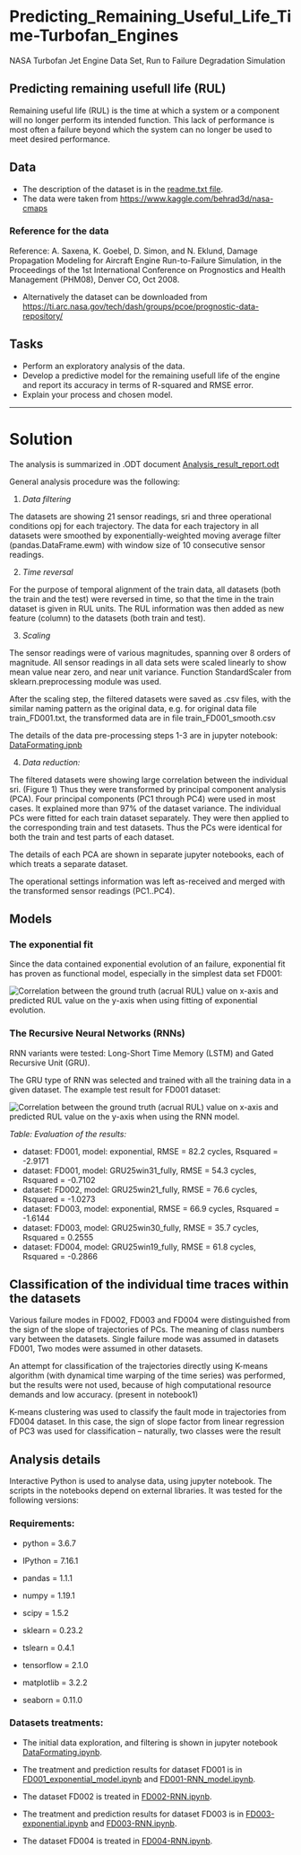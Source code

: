 # Predicting_Remaining_Useful_Life_Time-Turbofan_Engines
 NASA Turbofan Jet Engine Data Set, Run to Failure Degradation Simulation

## Predicting remaining usefull life (RUL)

Remaining useful life (RUL) is the time at which a system or a component will no longer perform its intended function. This lack of performance is most often a failure beyond which the system can no longer be used to meet desired performance.

## Data

* The description of the dataset is in the [readme.txt file](readme.txt).
* The data were taken from https://www.kaggle.com/behrad3d/nasa-cmaps 

### Reference for the data

Reference: A. Saxena, K. Goebel, D. Simon, and N. Eklund, Damage Propagation Modeling for Aircraft Engine Run-to-Failure Simulation, in the Proceedings of the 1st International Conference on Prognostics and Health Management (PHM08), Denver CO, Oct 2008.

* Alternatively the dataset can be downloaded from https://ti.arc.nasa.gov/tech/dash/groups/pcoe/prognostic-data-repository/

## Tasks 

- Perform an exploratory analysis of the data.
- Develop a predictive model for the remaining usefull life of the engine and report its accuracy in terms of R-squared and RMSE error.
- Explain your process and chosen model.

--------

# Solution

The analysis is summarized in .ODT document [Analysis_result_report.odt](Analysis_result_report.odt)

General analysis procedure was the following:

1) _Data filtering_

The datasets are showing 21 sensor readings, sri and three operational conditions opj for each trajectory. The data for each trajectory in all datasets were smoothed by exponentially-weighted moving average filter (pandas.DataFrame.ewm) with window size of 10 consecutive sensor readings.

2) _Time reversal_

For the purpose of temporal alignment of the train data, all datasets (both the train and the test) were reversed in time, so that the time in the train dataset is given in RUL units. The RUL information was then added as new feature (column) to the datasets (both train and test).

3) _Scaling_

The sensor readings were of various magnitudes, spanning over 8 orders of magnitude. All sensor readings in all data sets were scaled linearly to show mean value near zero, and near unit variance. Function StandardScaler from sklearn.preprocessing module was used.

After the scaling step, the filtered datasets were saved as .csv files, with the similar naming pattern as the original data, e.g. for original data file train_FD001.txt, the transformed data are in file train_FD001_smooth.csv

The details of the data pre-processing steps 1-3 are in jupyter notebook: [DataFormating.ipnb](DataFormating.ipnb)

4) _Data reduction:_

The filtered datasets were showing large correlation between the individual sri. (Figure 1) Thus they were transformed by principal component analysis (PCA). Four principal components (PC1 through PC4) were used in most cases. It explained more than 97% of the dataset variance. The individual PCs were fitted for each train dataset separately. They were then applied to the corresponding train and test datasets. Thus the PCs were identical for both the train and test parts of each dataset.

The details of each PCA are shown in separate jupyter notebooks, each of which treats a separate dataset.

The operational settings information was left as-received and merged with the transformed sensor readings (PC1..PC4).

## Models

### The exponential fit
Since the data contained exponential evolution of an failure, exponential fit has proven as functional model, especially in the simplest data set FD001: 

![Correlation between the ground truth (acrual RUL) value on x-axis and predicted RUL value on the y-axis when using fitting of exponential evolution.](models/exponential_test_fit_FD001.png)



### The Recursive Neural Networks (RNNs)
RNN variants were tested: Long-Short Time Memory (LSTM) and Gated Recursive Unit (GRU).

The GRU type of RNN was selected and trained with all the training data in a given dataset. The example test result for FD001 dataset:

![Correlation between the ground truth (acrual RUL) value on x-axis and predicted RUL value on the y-axis when using the RNN model.](models/GRU25_test_fit_FD001.png)

_Table: Evaluation of the results:_
* dataset: FD001, model: exponential, 		RMSE = 82.2 cycles, Rsquared = -2.9171
* dataset: FD001, model: GRU25win31_fully, 	RMSE = 54.3 cycles, Rsquared = -0.7102
* dataset: FD002, model: GRU25win21_fully, 	RMSE = 76.6 cycles, Rsquared = -1.0273
* dataset: FD003, model: exponential, 	 	RMSE = 66.9 cycles, Rsquared = -1.6144
* dataset: FD003, model: GRU25win30_fully, 	RMSE = 35.7 cycles, Rsquared = 0.2555
* dataset: FD004, model: GRU25win19_fully, 	RMSE = 61.8 cycles, Rsquared = -0.2866


## Classification of the individual time traces within the datasets

Various failure modes in FD002, FD003 and FD004 were distinguished from the sign of the slope of trajectories of PCs. The meaning of class numbers vary between the datasets. Single failure mode was assumed in datasets FD001, Two modes were assumed in other datasets.

An attempt for classification of the trajectories directly using K-means algorithm (with dynamical time warping of the time series) was performed, but the results were not used, because of high computational resource demands and low accuracy. (present in notebook1)

K-means clustering was used to classify the fault mode in trajectories from FD004 dataset. In this case, the sign of slope factor from linear regression of PC3 was used for classification – naturally, two classes were the result

## Analysis details

Interactive Python is used to analyse data, using jupyter notebook. The scripts in the notebooks depend on external libraries. It was tested for the following versions:

### Requirements:

* python = 3.6.7
* IPython = 7.16.1
* pandas = 1.1.1

* numpy = 1.19.1
* scipy = 1.5.2
* sklearn = 0.23.2
* tslearn = 0.4.1
* tensorflow =  2.1.0

* matplotlib = 3.2.2
* seaborn =  0.11.0

### Datasets treatments:
 
 - The initial data exploration, and filtering is shown in jupyter notebook [DataFormating.ipynb](DataFormating.ipynb).

 - The treatment and prediction results for dataset FD001 is in [FD001_exponential_model.ipynb](FD001_exponential_model.ipynb) and [FD001-RNN_model.ipynb](FD001-RNN_model.ipynb).

 - The dataset FD002 is treated in [FD002-RNN.ipynb](FD002-RNN.ipynb).
 
 - The treatment and prediction results for dataset FD003 is in [FD003-exponential.ipynb](FD003-exponential.ipynb) and [FD003-RNN.ipynb](FD003-RNN.ipynb).

 - The dataset FD004 is treated in [FD004-RNN.ipynb](FD004-RNN.ipynb).
